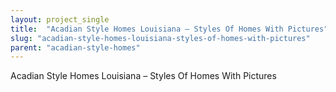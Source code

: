 ```yaml
---
layout: project_single
title:  "Acadian Style Homes Louisiana – Styles Of Homes With Pictures"
slug: "acadian-style-homes-louisiana-styles-of-homes-with-pictures"
parent: "acadian-style-homes"
---
```

Acadian Style Homes Louisiana – Styles Of Homes With Pictures